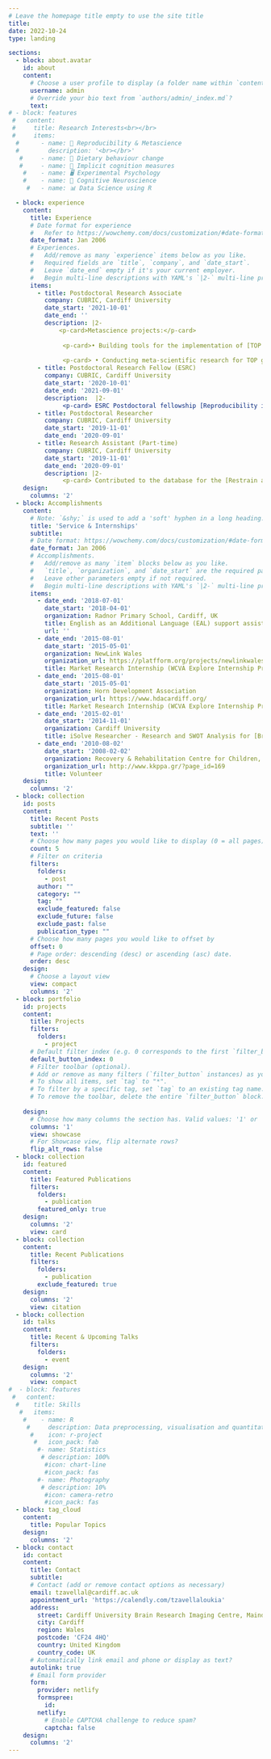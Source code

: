 ```yaml
---
# Leave the homepage title empty to use the site title
title:
date: 2022-10-24
type: landing

sections:
  - block: about.avatar
    id: about
    content:
      # Choose a user profile to display (a folder name within `content/authors/`)
      username: admin
      # Override your bio text from `authors/admin/_index.md`?
      text:
# - block: features
 #   content:
 #     title: Research Interests<br></br>
 #     items:
  #      - name: 📖 Reproducibility & Metascience
  #        description: '<br></br>'
   #     - name: 🍎 Dietary behaviour change
   #     - name: 📝 Implicit cognition measures 
    #    - name: 🖥️ Experimental Psychology
    #    - name: 🧠 Cognitive Neuroscience
     #   - name: 📊 Data Science using R

  - block: experience
    content:
      title: Experience
      # Date format for experience
      #   Refer to https://wowchemy.com/docs/customization/#date-format
      date_format: Jan 2006
      # Experiences.
      #   Add/remove as many `experience` items below as you like.
      #   Required fields are `title`, `company`, and `date_start`.
      #   Leave `date_end` empty if it's your current employer.
      #   Begin multi-line descriptions with YAML's `|2-` multi-line prefix.
      items:
        - title: Postdoctoral Research Associate
          company: CUBRIC, Cardiff University
          date_start: '2021-10-01'
          date_end: ''
          description: |2-
              <p-card>Metascience projects:</p-card>
        
               <p-card>• Building tools for the implementation of [TOP guidelines](https://www.cos.io/initiatives/top-guidelines) in academic journals </p-card>
               
               <p-card> • Conducting meta-scientific research for TOP guidelines and Registered Reports</p-card>
        - title: Postdoctoral Research Fellow (ESRC)
          company: CUBRIC, Cardiff University
          date_start: '2020-10-01'
          date_end: '2021-09-01'
          description:  |2-
               <p-card> ESRC Postdoctoral fellowship [Reproducibility in health intervention research and beyond: addressing the challenges and developing innovative solutions](https://gtr.ukri.org/projects?ref=ES%2FV011030%2F1#/tabOverview) (£126,071) </p>
        - title: Postdoctoral Researcher
          company: CUBRIC, Cardiff University
          date_start: '2019-11-01'
          date_end: '2020-09-01'
        - title: Research Assistant (Part-time)
          company: CUBRIC, Cardiff University
          date_start: '2019-11-01'
          date_end: '2020-09-01'
          description: |2-
               <p-card> Contributed to the database for the [Restrain app](https://www.cardiff.ac.uk/cardiff-cognition-and-neurostimulation-group/restrain-app) </p>
    design:
      columns: '2'
  - block: Accomplishments
    content:
      # Note: `&shy;` is used to add a 'soft' hyphen in a long heading.
      title: 'Service & Internships'
      subtitle:
      # Date format: https://wowchemy.com/docs/customization/#date-format
      date_format: Jan 2006
      # Accomplishments.
      #   Add/remove as many `item` blocks below as you like.
      #   `title`, `organization`, and `date_start` are the required parameters.
      #   Leave other parameters empty if not required.
      #   Begin multi-line descriptions with YAML's `|2-` multi-line prefix.
      items:
        - date_end: '2018-07-01'
          date_start: '2018-04-01'
          organization: Radnor Primary School, Cardiff, UK
          title: English as an Additional Language (EAL) support assistant
          url: ''
        - date_end: '2015-08-01'
          date_start: '2015-05-01'
          organization: NewLink Wales
          organization_url: https://platfform.org/projects/newlinkwales/
          title: Market Research Internship (WCVA Explore Internship Programme)
        - date_end: '2015-08-01'
          date_start: '2015-05-01'
          organization: Horn Development Association
          organization_url: https://www.hdacardiff.org/
          title: Market Research Internship (WCVA Explore Internship Programme)
        - date_end: '2015-02-01'
          date_start: '2014-11-01'
          organization: Cardiff University 
          title: iSolve Researcher - Research and SWOT Analysis for [Brain Train](http://www.braintrainproject.eu/) project
        - date_end: '2010-08-02'
          date_start: '2008-02-02'
          organization: Recovery & Rehabilitation Centre for Children, Greece
          organization_url: http://www.kkppa.gr/?page_id=169
          title: Volunteer
    design:
      columns: '2'
  - block: collection
    id: posts
    content:
      title: Recent Posts
      subtitle: ''
      text: ''
      # Choose how many pages you would like to display (0 = all pages)
      count: 5
      # Filter on criteria
      filters:
        folders:
          - post
        author: ""
        category: ""
        tag: ""
        exclude_featured: false
        exclude_future: false
        exclude_past: false
        publication_type: ""
      # Choose how many pages you would like to offset by
      offset: 0
      # Page order: descending (desc) or ascending (asc) date.
      order: desc
    design:
      # Choose a layout view
      view: compact
      columns: '2'
  - block: portfolio
    id: projects
    content:
      title: Projects
      filters:
        folders:
          - project
      # Default filter index (e.g. 0 corresponds to the first `filter_button` instance below).
      default_button_index: 0
      # Filter toolbar (optional).
      # Add or remove as many filters (`filter_button` instances) as you like.
      # To show all items, set `tag` to "*".
      # To filter by a specific tag, set `tag` to an existing tag name.
      # To remove the toolbar, delete the entire `filter_button` block.
     
    design:
      # Choose how many columns the section has. Valid values: '1' or '2'.
      columns: '1'
      view: showcase
      # For Showcase view, flip alternate rows?
      flip_alt_rows: false
  - block: collection
    id: featured
    content:
      title: Featured Publications
      filters:
        folders:
          - publication
        featured_only: true
    design:
      columns: '2'
      view: card
  - block: collection
    content:
      title: Recent Publications
      filters:
        folders:
          - publication
        exclude_featured: true
    design:
      columns: '2'
      view: citation
  - block: collection
    id: talks
    content:
      title: Recent & Upcoming Talks
      filters:
        folders:
          - event
    design:
      columns: '2'
      view: compact
#  - block: features
 #   content:
  #    title: Skills
   #   items:
    #    - name: R
     #     description: Data preprocessing, visualisation and quantitative analyses
      #    icon: r-project
       #   icon_pack: fab
        #- name: Statistics
         # description: 100%
          #icon: chart-line
          #icon_pack: fas
        #- name: Photography
         # description: 10%
          #icon: camera-retro
          #icon_pack: fas
  - block: tag_cloud
    content:
      title: Popular Topics
    design:
      columns: '2'
  - block: contact
    id: contact
    content:
      title: Contact
      subtitle:
      # Contact (add or remove contact options as necessary)
      email: tzavellal@cardiff.ac.uk
      appointment_url: 'https://calendly.com/tzavellaloukia'
      address:
        street: Cardiff University Brain Research Imaging Centre, Maindy Road
        city: Cardiff
        region: Wales
        postcode: 'CF24 4HQ'
        country: United Kingdom
        country_code: UK
      # Automatically link email and phone or display as text?
      autolink: true
      # Email form provider
      form:
        provider: netlify
        formspree:
          id:
        netlify:
          # Enable CAPTCHA challenge to reduce spam?
          captcha: false
    design:
      columns: '2'
---
```

